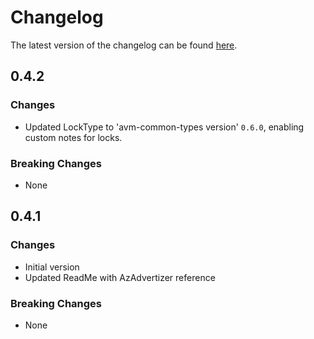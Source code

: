 # Changelog

The latest version of the changelog can be found [here](https://github.com/Azure/bicep-registry-modules/blob/main/avm/res/hybrid-compute/machine/CHANGELOG.md).

## 0.4.2

### Changes

- Updated LockType to 'avm-common-types version' `0.6.0`, enabling custom notes for locks.

### Breaking Changes

- None

## 0.4.1

### Changes

- Initial version
- Updated ReadMe with AzAdvertizer reference

### Breaking Changes

- None
